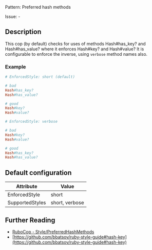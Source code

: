 Pattern: Preferred hash methods

Issue: -

## Description

This cop (by default) checks for uses of methods Hash#has_key? and
Hash#has_value? where it enforces Hash#key? and Hash#value?
It is configurable to enforce the inverse, using `verbose` method
names also.

### Example

```ruby
# EnforcedStyle: short (default)

# bad
Hash#has_key?
Hash#has_value?

# good
Hash#key?
Hash#value?
```
```ruby
# EnforcedStyle: verbose

# bad
Hash#key?
Hash#value?

# good
Hash#has_key?
Hash#has_value?
```

## Default configuration

Attribute | Value
--- | ---
EnforcedStyle | short
SupportedStyles | short, verbose

## Further Reading

* [RuboCop - Style/PreferredHashMethods](https://rubocop.readthedocs.io/en/latest/cops_style/#stylepreferredhashmethods)
* [https://github.com/bbatsov/ruby-style-guide#hash-key](https://github.com/bbatsov/ruby-style-guide#hash-key)

